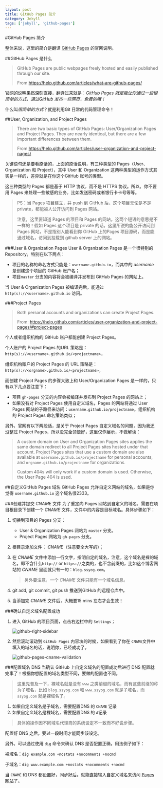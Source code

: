```yaml
---
layout: post
title: GitHub Pages 简介
category: Jekyll
tags: ['jekyll', 'github-pages']
---
```


#GitHub Pages 简介

整体来说，这里的简介是翻译 [GitHub Pages](https://help.github.com/categories/github-pages-basics/ "github-pages") 的官网说明。

##GitHub Pages 是什么
>GitHub Pages are public webpages freely hosted and easily published through our site.
>
>From <https://help.github.com/articles/what-are-github-pages/>

官网的说明果然深刻直接，翻译过来就是：*GitHub Pages 就是能让你通过一些很简单的方式，通过GitHub 发布一些网页，免费的哦！*

什么叫*很简单的方式*？就是利用Git 日常的代码管理命令！

##User, Organization, and Project Pages
>There are two basic types of GitHub Pages: User/Organization Pages and Project Pages. They are nearly identical, but there are a few important differences between them.
>
>From <https://help.github.com/articles/user-organization-and-project-pages/>

关键语句还是要看原话的，上面的原话说明，有三种类型的 Pages（User、Organization 和 Project），其中 User 和 Organization 这两种类型的运作方式其实是一样的，差异就是在你这个GitHub 账号的类型。

这三种类型的 Pages 都是基于 HTTP 协议，而不是 HTTPS 协议。所以，你不要用 Pages 来处理一些敏感的业务，比如发送密码或者银行卡卡号等等。

>PS：当 Pages 项目建立，并 push 到 GitHub 后，这个项目无论是不是 private，都能被人公开访问到 Pages 网站。
>
>注意，这里要知道 Pages 的项目和 Pages 的网站，这两个短语的意思是不一样的！假如 Pages 这个项目是 private 的话，这里所说的能公开访问到 Pages 网站，不是指别人能看到你 GitHub 上的Pages 项目源码，而是能通过域名，访问到挂载到 github server 上的网站。 

###User & Organization Pages
User & Organization Pages 是一个很特别的 Repository，特别在以下两点：

* 项目的名称的命名方式只能是：`username.github.io`，而其中的 *username* 是创建这个项目的 GitHub 账户名；
* 项目`master` 分支的内容将会被编译并发布到 GitHub Pages 的网站上。

当 User & Organization Pages 被编译完后，能通过 `http(s)://<username>.github.io` 访问。

###Project Pages
> Both personal accounts and organizations can create Project Pages.
>
> From: <https://help.github.com/articles/user-organization-and-project-pages/#project-pages>

个人或者组织机构的 GitHub 账户都能创建 Project Pages。

个人账户的 Project Pages 的URL 策略是：`http(s)://<username>.github.io/<projectname>`，

组织机构账户的 Project Pages 的 URL 策略是：`http(s)://<orgname>.github.io/<projectname>`。

而创建 Project Pages 的步骤大致上和 User/Organization Pages 是一样的，只有以下几点要注意下：

* 项目 `gh-pages` 分支的内容会被编译并发布到 Project Pages 的网站上； 
* 如果没有对 Project Pages 使用自定义域名，Pages 的网站将通过 User Pages 网站的子路径来访问：`username.github.io/projectname`。组织机构的 Project Pages 命名策略类似；

另外，官网有以下两段话，是关于 Project Pages 自定义域名的问题，因为我还没整过 Project Pages，所以没完全领悟好，这里仅作展示，不做解读：

> A custom domain on User and Organization Pages sites applies the same domain redirect to all Project Pages sites hosted under that account. Project Pages sites that use a custom domain are also available at `username.github.io/projectname` for personal accounts, and `orgname.github.io/projectname` for organizations.
> 
> Custom 404s will only work if a custom domain is used. Otherwise, the User Page 404 is used.

##自定义GitHub Pages 域名
GitHub Pages 允许自定义网站的域名，如果是你觉得 `username.github.io` 这个域名很2333。

###创建并提交 *CNAME* 文件
为了重定向 Pages 网站到自定义的域名，需要在项目根目录下创建一个 *CNAME* 文件，文件中的内容是目标域名。具体步骤如下：

1. 切换到项目的 Pages 分支：
	* User & Organization Pages 网站为 `master` 分支。
	* Project Pages 网站为 `gh-pages` 分支。

2. 根目录添加文件： *CNAME*（注意要全大写的）；
3. 在 *CNAME* 文件中添加一行文字，指明自定的域名，注意，这个域名是裸的域名，即不含什么`http://` or `https://`之类的，也不含前缀的，比如这个博客网站的 *CNAME* 里面就只有一句：`blog.ssyog.com`。
	>另外要注意，一个 *CNAME* 文件只能有一个域名信息。

4. git add, git commit, git push 推送到GitHub 的远程仓库中。
5. 当添加完 *CNAME* 文件后，大概要15 mins 左右才会生效！

###确认自定义域名配置成功
1. 进入 GitHub 的项目页面，点击右边栏中的 `Settings`；

	![github-right-sidebar]({{site.url}}/image/github-pages-intro/github-right-sidebar.png "github-right-sidebar")

2. 然后滚动滚动到 `GitHub Pages` 内容块的时候，如果看到了你在 `CNAME`文件中填入的域名的话，说明你，已经成功了。

	![github-pages-cname-validation]({{site.url}}/image/github-pages-intro/github-pages-cname-validation.png "github-pages-cname-validation")

###配置域名 DNS
当确认 GitHub 上自定义域名的配置成功后进行 DNS 配置就完事了！根据你想配置的域名类型不同，要做的配置也不同。

> 这里先普及一下，裸域名就是没有 `www` 之类前缀的域名，而有这些前缀的称为子域名，比如 `blog.ssyog.com` 和 `www.ssyog.com` 就是子域名，而 `ssyog.com` 就是裸域名了。

1. 如果自定义域名是子域名，需要配置DNS 的 `CNAME` 记录
2. 如果自定义域名是裸域名，需要配置DNS 的 `A`记录

> 具体的操作因不同域名代理商的系统设定不一致而不好说步骤。

配置好 DNS 之后，要过一段时间才能同步该设定。

另外，可以通过使用 `dig` 命令来确认 DNS 是否配置正确，用法例子如下：

裸域名：`dig example.com +nostats +nocomments +nocmd`

子域名：`dig www.example.com +nostats +nocomments +nocmd`

当 `CNAME` 和 DNS 都设置好，同步好后，就能直接输入自定义域名来访问 [Pages 网站]({{site.url}}/)了。
